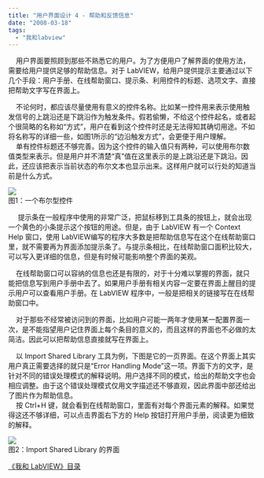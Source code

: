 ```yaml
---
title: "用户界面设计 4 - 帮助和反馈信息"
date: "2008-03-18"
tags: 
  - "我和labview"
---
```


    用户界面要照顾到那些不熟悉它的用户。为了方便用户了解界面的使用方法，需要给用户提供足够的帮助信息。对于 LabVIEW，给用户提供提示主要通过以下几个手段：用户手册、在线帮助窗口、提示条、利用控件的标题、选项文字、直接把帮助文字写在界面上。

    不论何时，都应该尽量使用有意义的控件名称。比如某一控件用来表示使用触发信号的上跳沿还是下跳沿作为触发条件。假若偷懒，不给这个控件起名，或者起个很简略的名称如“方式”，用户在看到这个控件时还是无法得知其确切用途。不如将名称写的详细一些，如图1所示的“边沿触发方式”，会更便于用户理解。  
    单有控件标题还不够完善。因为这个控件的输入值只有两种，可以使用布尔数值类型来表示。但是用户并不清楚“真”值在这里表示的是上跳沿还是下跳沿。因此，还应该把表示当前状态的布尔文本也显示出来。这样用户就可以行处的知道当前是什么方式。

[![](http://by2.storage.msn.com/y1pH5Es9Ox64kZKSo-Yw4VP0p8JaP90OUC1lIHhjGZE8BwQ50gQGO0otRG8LIbx6Lc07R7eh33ACr6vpWIMZ2Upj7tPyMeKNxQW?PARTNER=WRITER)](http://by2.storage.msn.com/y1pH5Es9Ox64kbdospmuA3vCnTRwz-i5fXR5T3xJRaqlGCDgEy2lpV5Yr1dAQ3tQoKoS1UujBcZODg0dI7Or9VbOkNKgQ0x2sgq?PARTNER=WRITER)  
图1：一个布尔型控件

     提示条在一般程序中使用的非常广泛，把鼠标移到工具条的按钮上，就会出现一个黄色的小条提示这个按钮的用途。但是，由于 LabVIEW 有一个 Context Help 窗口，使用 LabVIEW编写的程序大多数是把帮助信息写在这个在线帮助窗口里，就不需要再为界面添加提示条了。与提示条相比，在线帮助窗口面积比较大，可以写入更详细的信息，但是有时候可能影响整个界面的美观。

    在线帮助窗口可以容纳的信息也还是有限的，对于十分难以掌握的界面，就只能把信息写到用户手册中去了。如果用户手册有相关内容一定要在界面上醒目的提示用户可以查看用户手册。在 LabVIEW 程序中，一般是把相关的链接写在在线帮助窗口中。

    对于那些不经常被访问到的界面，比如用户可能一两年才使用某一配置界面一次，是不能指望用户记住界面上每个条目的意义的，而且这样的界面也不必做的太简洁。因此可以把帮助信息直接就写在界面上。

    以 Import Shared Library 工具为例，下图是它的一页界面。在这个界面上其实用户真正需要选择的就只是“Error Handling Mode”这一项。界面下方的文字，是针对不同的错误处理模式的解释说明。用户选择不同的模式，给出的帮助文字也会相应调整。由于这个错误处理模式仅用文字描述还不够直观，因此界面中部还给出了图片作为帮助信息。  
    按 Ctrl+H 键，就会看到在线帮助窗口，里面有对每个界面元素的解释。如果觉得这还不够详细，可以点击界面右下方的 Help 按钮打开用户手册，阅读更为细致的解释。

[![](http://by2.storage.msn.com/y1pH5Es9Ox64kb7XW7gprfJkEJWP3MoUR7AJVCS1mkKVqT8LrZAsCNcxkp3ZvfK13p9nL6sY-3JvciMs6efvHKVhVUo2kepG4-x?PARTNER=WRITER)](http://by2.storage.msn.com/y1pH5Es9Ox64kY9OUjlXc7eSvOTjaBJMYdG0xMshj_-IRxDnZvbvVXYq2lNG8xAJO5FY8Hx1tTpdX1VrgRYvbBqkE_YdkGLV9KV?PARTNER=WRITER)  
图2：Import Shared Library 的界面

[《我和 LabVIEW》目录](http://ruanqizhen.spaces.live.com/blog/cns!5852D4F797C53FB6!1073.entry)
